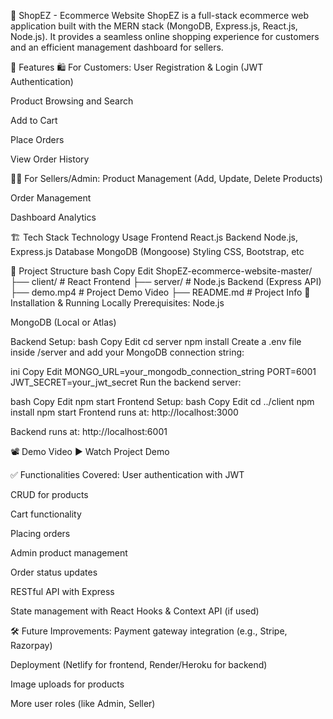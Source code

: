 🛒 ShopEZ - Ecommerce Website
ShopEZ is a full-stack ecommerce web application built with the MERN stack (MongoDB, Express.js, React.js, Node.js). It provides a seamless online shopping experience for customers and an efficient management dashboard for sellers.

📌 Features
🛍️ For Customers:
User Registration & Login (JWT Authentication)

Product Browsing and Search

Add to Cart

Place Orders

View Order History

🧑‍💼 For Sellers/Admin:
Product Management (Add, Update, Delete Products)

Order Management

Dashboard Analytics

🏗️ Tech Stack
Technology	Usage
Frontend	React.js
Backend	Node.js, Express.js
Database	MongoDB (Mongoose)
Styling	CSS, Bootstrap, etc

📂 Project Structure
bash
Copy
Edit
ShopEZ-ecommerce-website-master/
├── client/         # React Frontend
├── server/         # Node.js Backend (Express API)
├── demo.mp4        # Project Demo Video
├── README.md       # Project Info
🚀 Installation & Running Locally
Prerequisites:
Node.js

MongoDB (Local or Atlas)

Backend Setup:
bash
Copy
Edit
cd server
npm install
Create a .env file inside /server and add your MongoDB connection string:

ini
Copy
Edit
MONGO_URL=your_mongodb_connection_string
PORT=6001
JWT_SECRET=your_jwt_secret
Run the backend server:

bash
Copy
Edit
npm start
Frontend Setup:
bash
Copy
Edit
cd ../client
npm install
npm start
Frontend runs at: http://localhost:3000

Backend runs at: http://localhost:6001

📽️ Demo Video
▶️ Watch Project Demo

✅ Functionalities Covered:
User authentication with JWT

CRUD for products

Cart functionality

Placing orders

Admin product management

Order status updates

RESTful API with Express

State management with React Hooks & Context API (if used)

🛠️ Future Improvements:
Payment gateway integration (e.g., Stripe, Razorpay)

Deployment (Netlify for frontend, Render/Heroku for backend)

Image uploads for products

More user roles (like Admin, Seller)